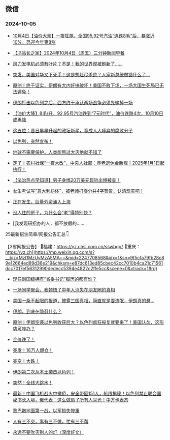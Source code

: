 ## 微信 
### 2024-10-05

+ [10月4日【油价大涨】一夜狂飙，全国95,92号汽油“连跌8毛”后，暴涨近10%，恐迎今年第8涨](https://mp.weixin.qq.com/s?__biz=MzI0NTU2MjA4NQ==&mid=2247549257&idx=2&sn=85e584f6a3d531fec9e9a368db7d3802&chksm=e8bb829b34a7b6cf285ca1ba191739d05c3482cf264740b32ab601bf84b69ba4035cfe16f89e&scene=0&xtrack=1#rd)

+ [【冯站长之家】2024年10月4日（周五）三分钟新闻早餐](https://mp.weixin.qq.com/s?__biz=MzA5OTQyMDgyOQ==&mid=2652724074&idx=1&sn=f03d9a56bc74f4689ddc3488e0df8d95&chksm=8a721db356b9f255a05bf554f7c98a98c093cf17e599ae9aef99c744b7e078e9cc8ff4844127&scene=0&xtrack=1#rd)

+ [风力发电机必须有叶片？不是！我的世界观被刷新了……](https://mp.weixin.qq.com/s?__biz=MTg1MjI3MzY2MQ==&mid=2652276181&idx=1&sn=78a71ceb87cff4168199a292507ad224&chksm=5c3816a0ae99881b6ef5b49d27b9029630f4e2ed0588ea66d2bf8578888d33fdefa9a4b19aed&scene=0&xtrack=1#rd)

+ [突发，美国对华又下死手！这是想赶尽杀绝？人家新总统做错什么了...](https://mp.weixin.qq.com/s?__biz=MzUxNjUxMTg3OA==&mid=2247647692&idx=2&sn=bbbffc27e10e77c31c1358b79490ffbd&chksm=f8326c0877893e040ebb1c82f5f243a578d0fefdc2a780bb6f4e90a2072f010f48186d43efab&scene=0&xtrack=1#rd)

+ [原创丨终于证实，伊朗有大内奸搞破坏！美国不敢下场，一场大国生死局已无法避免！](https://mp.weixin.qq.com/s?__biz=MzUxNjUxMTg3OA==&mid=2247647692&idx=1&sn=fba4dbe4dca2e2815d0e744b06df73f1&chksm=f8df43e9dd3e23d9e9dac8fc491ac76c1dfb3b239a0bbab7fddaa08f3f2eb7f4c777cc44a494&scene=0&xtrack=1#rd)

+ [伊朗打击以色列之后，西方终于承认两场战争必须先输掉一场](https://mp.weixin.qq.com/s?__biz=MjM5Njc3NDQ0Mg==&mid=2667132092&idx=1&sn=33fbf651535f031ad307c3bb4a9a5328&chksm=bc7b6a68685d10c1e0064432643d0a4d833a21b38a083483d062c38f837a84a6b0e85133f5a3&scene=0&xtrack=1#rd)

+ [【油价大降】8毛/升，92,95号汽油跌到“7元时代”，油价连跌4次，10月10日或再降](https://mp.weixin.qq.com/s?__biz=MzIwODg4MDM1NQ==&mid=2247514319&idx=1&sn=7634af003a8f0df13f4bd7ad9085bb17&chksm=96fca14da93873619f04e4458cc7dadc1083dc35f409a9a347d8802ae6b151f54ce9ae63b1b9&scene=0&xtrack=1#rd)

+ [这五位：昔日早早升起的政坛新星，竟成人人唾弃的腐败分子](https://mp.weixin.qq.com/s?__biz=MzI2NjU2MzI0Ng==&mid=2247506321&idx=1&sn=a32e2b9ff132fee335f56ae8035d2cf5&chksm=ebe44aaaecfab69c4f29d3d859b32c4700aab526cbcbd315246dd5c0eec86fb7c838a8fec186&scene=0&xtrack=1#rd)

+ [以色列，突然宣布！](https://mp.weixin.qq.com/s?__biz=MjI3Njc0NTk4MQ==&mid=2650413247&idx=1&sn=b82850f24f7c63f75db84e047e1a2153&chksm=b6b25032508993fda8bd6c63863c6e3906e48870b2cfebbc0850d95a14e9322a11431110508b&scene=0&xtrack=1#rd)

+ [地球不需要保护，人类能熬过大灭绝就不错了](https://mp.weixin.qq.com/s?__biz=MzU5MzcyMzc2OQ==&mid=2247792895&idx=1&sn=ae82c67da91b850d9bdf4f5619806abc&chksm=ff8843ec1caa2fb731967353e279bffc937a0f190d1702e1464d7c30c4046724e5c283e05bbc&scene=0&xtrack=1#rd)

+ [定了！农村社保“一夜大改”，中央人社部：养老退休金新规！2025年1月1日起执行！](https://mp.weixin.qq.com/s?__biz=MzI0MDgzODE1Mg==&mid=2247513157&idx=1&sn=27ac28070a1ff0c490db542479ca7189&chksm=e88b0fb8d4f4ecd6544bc66570c0b969e56efa3daa7c5aa57ec1376c2986f447100c6bdf04aa&scene=0&xtrack=1#rd)

+ [【法治热点早知道】男子身绑20万美元现钞出境被查！](https://mp.weixin.qq.com/s?__biz=MzAwNTMwNzA0OA==&mid=2652520557&idx=1&sn=043540d904b7851aa3c00712f50d72af&chksm=81c57ec3472fd3637e8d921093aec50cb97d5072d27f6ddf8c231c8a72a81168361f8889dd85&scene=0&xtrack=1#rd)

+ [女生考试写“意大利斜体”，被老师打零分并4字警告，认清现实吧！](https://mp.weixin.qq.com/s?__biz=Mzg5OTA5NjYwOA==&mid=2247527179&idx=1&sn=c675932ec4a795b2f2609824b979425c&chksm=c1bcf753d75815dd5e8a5f3fa347a69d30941d70ccce42b1ac168f1a049d781873da5fd97f86&scene=0&xtrack=1#rd)

+ [正在发生，巨量外资涌入上海](https://mp.weixin.qq.com/s?__biz=MzIxODgyOTA5NA==&mid=2247777428&idx=1&sn=28117eaea42fb634c1dd1d725b4c0860&chksm=966c8a69048df056647e50603b72d40874d892d5daa4d95f89a47b7039716fe03514a9f7a7dd&scene=0&xtrack=1#rd)

+ [没人住的房子，为什么会“老”得特别快？](https://mp.weixin.qq.com/s?__biz=MzA5NTk1MDMxMg==&mid=2653018939&idx=1&sn=8c9de1b4b8882a4a99a10245a3646ee2&chksm=8a7d94ab1446dbaa522d02f74bd75a6ff79fa755f9915c407f1eaf5190e1ce002c37311e06d1&scene=0&xtrack=1#rd)

+ [我发现研招办的人，都不放假的……




25最新招生简章/网报公告汇总👇

【3省网报公告】
📍福建：https://yz.chsi.com.cn/sswbgg/
📍重庆：https://yz.ch](https://mp.weixin.qq.com/s?__biz=MzI1MzUyMzA5MA==&mid=2247708568&idx=1&sn=9f5cfa79fb28c89e12664ed89d36e219&chksm=e87dc613ed85cbec42cc7010b4ca21c71561dcc7017ef56312990dedecc5394e4822c2ffe5cc&scene=0&xtrack=1#rd)

+ [现任副国级拥有“省委书记”履历的都有谁？](https://mp.weixin.qq.com/s?__biz=MzI2NjU2MzI0Ng==&mid=2247505979&idx=1&sn=dfb287d3233d5de550415983299d259c&chksm=eb7d7497babda224bd4627a59c2a972661cf6128df004da17fe1c818188749137a93e06d8f37&scene=0&xtrack=1#rd)

+ [一场同学聚会，我顿悟了中年人消失在朋友圈的真相](https://mp.weixin.qq.com/s?__biz=MjM5MDMyMzg2MA==&mid=2656142104&idx=1&sn=0d13490c070aec991e3f26a91284655b&chksm=bce28872d15241515484de16d9bfe9a0c5e477c60c2fee72c50e3cc67feb59effe8479d9cd1a&scene=0&xtrack=1#rd)

+ [美国一条不起眼的报道，披露三国真相，简直就是耍流氓，伊朗真的悬…](https://mp.weixin.qq.com/s?__biz=MzUxNjUxMTg3OA==&mid=2247647620&idx=2&sn=22575aee8aac52d29f4a6c5a92ddfd7a&chksm=f84de590bd53eb3feed7374e655458d5433e349aac710bac5fdb1dc408ab3e2780fc873baab0&scene=0&xtrack=1#rd)

+ [伊朗，到底在隐忍什么？](https://mp.weixin.qq.com/s?__biz=MzIwMzAwMzQxNw==&mid=2756736974&idx=1&sn=00c1b32765a3a28a6672e3663f402760&chksm=b6359e583df32ac2602b6025ceee08eb35aef61633ec90810f3c607c7c05f7912bd99a6dd549&scene=0&xtrack=1#rd)

+ [原创丨伊朗空袭以色列收获巨大？以色列疯狂报复就要来了！美国认怂，这形势可咋办？](https://mp.weixin.qq.com/s?__biz=MzUxNjUxMTg3OA==&mid=2247647620&idx=1&sn=a06ceceab96273c523c43ddf8ea4cfa8&chksm=f8fcc028b87d48359c1b5b156ea81a18f8ef990a920f42ae4c72507728394383771d52a6c7fd&scene=0&xtrack=1#rd)

+ [金价跌了！](https://mp.weixin.qq.com/s?__biz=MjM5NzQ5MTkyMA==&mid=2657997769&idx=2&sn=8f634bc41de467f554b40b4d6c52642d&chksm=bc5b73d5d16ad990f2aca29a0eeb1c8ba933a0563a395d18110e6a8043babb56e84ef2a08a2b&scene=0&xtrack=1#rd)

+ [突发！16万人爆仓！](https://mp.weixin.qq.com/s?__biz=MjI3Njc0NTk4MQ==&mid=2650413134&idx=1&sn=858c216cd6c5b4c12a1ef76a6c20b14f&chksm=b61de3f96e507241970d7d6b8c6906c9ad7ac5bbeb23617a56ada6b9b63e93a7211fd2e2367c&scene=0&xtrack=1#rd)

+ [突变！大跌！](https://mp.weixin.qq.com/s?__biz=MjM5MTM3NTMwNA==&mid=2661509440&idx=1&sn=6d6178d2bef86ec27cdbac00655ceb0a&chksm=bc461bac95ee76dea7fc8986e48b49c557ab375ca2e335c01e015ade3c411d47d7b1d155b0c9&scene=0&xtrack=1#rd)

+ [伊朗第二次从本土袭击以色列！](https://mp.weixin.qq.com/s?__biz=MjM5MTM3NTMwNA==&mid=2661509477&idx=1&sn=e6d5827a52424de64214a7e1ca811c93&chksm=bc290aab4df42522e35e5d78a7716de99ab09a8436cc0d4af88444874b17f043e92f05710935&scene=0&xtrack=1#rd)

+ [突然！全线大跳水！](https://mp.weixin.qq.com/s?__biz=MjI3Njc0NTk4MQ==&mid=2650413162&idx=1&sn=7bc83dc7d3264213d0d2da182004ef82&chksm=b63134a528e8bcfd0216fe8eee7025897dcb85588a2aca33661c34bb6980ddbc9a5a0379c2cf&scene=0&xtrack=1#rd)

+ [最新！中国飞机战火中撤侨，安全带回151人，航线揭秘！以色列禁止联合国秘书长入境，俄代表：这么做扇了所有人耳光！中方也表态](https://mp.weixin.qq.com/s?__biz=Mzg3NTA5MjkyNQ==&mid=2248369550&idx=1&sn=49d200d8c07587182f67ebc3117e6655&chksm=cccb96d1d250dc6c683367feba10ee6a89264f4cba8aed68d2932bf18eb1b9f92907d9417acd&scene=0&xtrack=1#rd)

+ [黎巴嫩地面第一战，以军损失惨重](https://mp.weixin.qq.com/s?__biz=MzA5OTk4NDYwMw==&mid=2651562896&idx=1&sn=f9dda907b7b531522f8438f73dc96960&chksm=8a7d4981362103460f5b1da87a05e6e0e9b6c4f02a41afde73c001b8483624782b1d2c53f17a&scene=0&xtrack=1#rd)

+ [人有三不交，事有三不做，忙有三不帮](https://mp.weixin.qq.com/s?__biz=MjM5MDc0NTY2OA==&mid=2651828517&idx=2&sn=aa886c03b3fae582afa64bcd3cd14364&chksm=bc82469b99a4f4e640bd9353104e6d3c6724fa42482b3944400923bcf40d39d82a082f460b2d&scene=0&xtrack=1#rd)

+ [永远不要吹灭别人的灯（深度好文）](https://mp.weixin.qq.com/s?__biz=MjM5MDc0NTY2OA==&mid=2651828517&idx=1&sn=530bf55a45e3b086d0e1e26372d7fd48&chksm=bc79a4c6ffadf531d5edecfff1242b1e9d8c71edcc5fc5a6b492d068dc0d2fa7df81c14ef06a&scene=0&xtrack=1#rd)

